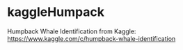 # kaggleHumpack
Humpback Whale Identification from Kaggle: https://www.kaggle.com/c/humpback-whale-identification
